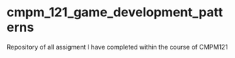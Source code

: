 # cmpm_121_game_development_patterns
 Repository of all assigment I have completed within the course of CMPM121
